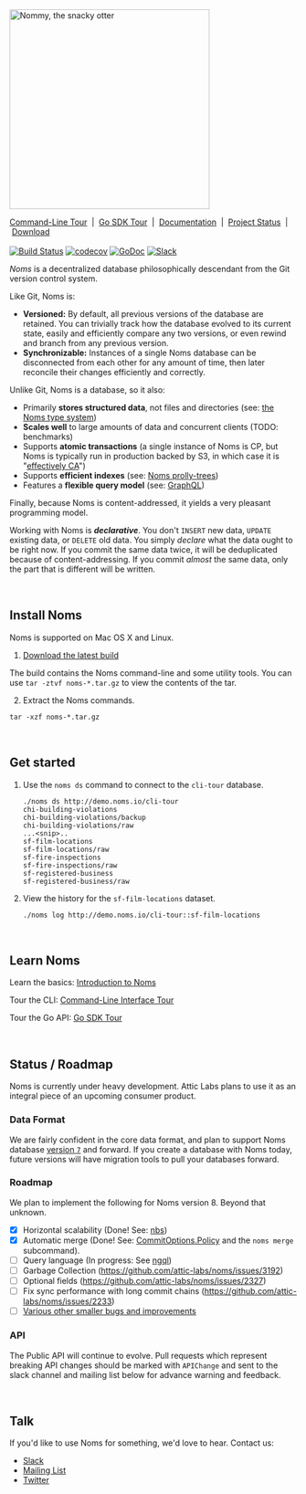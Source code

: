 <img src='doc/nommy_cropped_smaller.png' width='350' title='Nommy, the snacky otter'>

[Command-Line Tour](doc/cli-tour.md)&nbsp; | &nbsp;[Go SDK Tour](doc/go-tour.md)&nbsp; | &nbsp;[Documentation](doc/index.md)&nbsp; | &nbsp;[Project Status](#status)&nbsp; | &nbsp;[Download](https://s3-us-west-2.amazonaws.com/downloadstable.noms.io/index.html?prefix=jobs/NomsBuildGoBinaries-v7/)
<br><br>
[![Build Status](http://jenkins3.noms.io/buildStatus/icon?job=NomsMasterBuilder)](http://jenkins3.noms.io/job/NomsMasterBuilder/)
[![codecov](https://codecov.io/gh/attic-labs/noms/branch/master/graph/badge.svg)](https://codecov.io/gh/attic-labs/noms)
[![GoDoc](https://godoc.org/github.com/attic-labs/noms?status.svg)](https://godoc.org/github.com/attic-labs/noms)
[![Slack](http://slack.noms.io/badge.svg)](http://slack.noms.io)

*Noms* is a decentralized database philosophically descendant from the Git version control system.

Like Git, Noms is:

* **Versioned:** By default, all previous versions of the database are retained. You can trivially track how the database evolved to its current state, easily and efficiently compare any two versions, or even rewind and branch from any previous version.
* **Synchronizable:** Instances of a single Noms database can be disconnected from each other for any amount of time, then later reconcile their changes efficiently and correctly.

Unlike Git, Noms is a database, so it also:

* Primarily **stores structured data**, not files and directories (see: [the Noms type system](https://github.com/attic-labs/noms/blob/master/doc/intro.md#types))
* **Scales well** to large amounts of data and concurrent clients (TODO: benchmarks)
* Supports **atomic transactions** (a single instance of Noms is CP, but Noms is typically run in production backed by S3, in which case it is "[effectively CA](https://cloud.google.com/spanner/docs/whitepapers/SpannerAndCap.pdf)")
* Supports **efficient indexes** (see: [Noms prolly-trees](https://github.com/attic-labs/noms/blob/master/doc/intro.md#prolly-trees-probabilistic-b-trees))
* Features a **flexible query model** (see: [GraphQL](./go/ngql/README.md))

Finally, because Noms is content-addressed, it yields a very pleasant programming model.

Working with Noms is ***declarative***. You don't `INSERT` new data, `UPDATE` existing data, or `DELETE` old data. You simply *declare* what the data ought to be right now. If you commit the same data twice, it will be deduplicated because of content-addressing. If you commit _almost_ the same data, only the part that is different will be written.

<br>

## Install Noms

Noms is supported on Mac OS X and Linux.

1. [Download the latest build](https://s3-us-west-2.amazonaws.com/downloadstable.noms.io/index.html?prefix=jobs/NomsBuildGoBinaries-v7/)

  The build contains the Noms command-line and some utility tools. You can use `tar -ztvf noms-*.tar.gz` to view the contents of the tar.

2. Extract the Noms commands.

  `tar -xzf noms-*.tar.gz`

<br>

## Get started

1. Use the `noms ds` command to connect to the `cli-tour` database.

    ```
    ./noms ds http://demo.noms.io/cli-tour
    chi-building-violations
    chi-building-violations/backup
    chi-building-violations/raw
    ...<snip>..
    sf-film-locations
    sf-film-locations/raw
    sf-fire-inspections
    sf-fire-inspections/raw
    sf-registered-business
    sf-registered-business/raw
    ```

2. View the history for the `sf-film-locations` dataset.

    ```
    ./noms log http://demo.noms.io/cli-tour::sf-film-locations
    ```

<br>

## Learn Noms

Learn the basics: [Introduction to Noms](doc/intro.md)

Tour the CLI: [Command-Line Interface Tour](doc/cli-tour.md)

Tour the Go API: [Go SDK Tour](doc/go-tour.md)

<br>

## Status / Roadmap

Noms is currently under heavy development. Attic Labs plans to use it as an integral piece of an upcoming consumer product.

### Data Format

We are fairly confident in the core data format, and plan to support Noms database [version `7`](https://github.com/attic-labs/noms/blob/v7/go/constants/version.go#L9) and forward. If you create a database with Noms today, future versions will have migration tools to pull your databases forward.

### Roadmap

We plan to implement the following for Noms version 8. Beyond that unknown.

- [x] Horizontal scalability (Done! See: [nbs](./go/nbs/README.md))
- [x] Automatic merge (Done! See: [CommitOptions.Policy](https://godoc.org/github.com/attic-labs/noms/go/datas#CommitOptions) and the `noms merge` subcommand).
- [ ] Query language (In progress: See [ngql](./go/ngql/README.md))
- [ ] Garbage Collection (https://github.com/attic-labs/noms/issues/3192)
- [ ] Optional fields (https://github.com/attic-labs/noms/issues/2327)
- [ ] Fix sync performance with long commit chains (https://github.com/attic-labs/noms/issues/2233)
- [ ] [Various other smaller bugs and improvements](https://github.com/attic-labs/noms/issues?q=is%3Aissue+is%3Aopen+label%3AFormat)

### API

The Public API will continue to evolve. Pull requests which represent breaking API changes should be marked with `APIChange` and sent to the slack channel and mailing list below for advance warning and feedback.

<br>

## Talk

If you'd like to use Noms for something, we'd love to hear. Contact us:

- [Slack](http://slack.noms.io)
- [Mailing List](https://groups.google.com/forum/#!forum/nomsdb)
- [Twitter](https://twitter.com/nomsdb)
